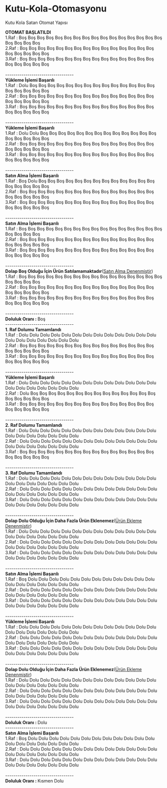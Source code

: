 # Kutu-Kola-Otomasyonu
 Kutu Kola Satan Otomat Yapısı
 
 
<b>OTOMAT BAŞLATILDI</b><br>1.Raf : Boş Boş Boş Boş Boş Boş Boş Boş Boş Boş Boş Boş Boş Boş Boş Boş Boş Boş Boş Boş<br>2.Raf : Boş Boş Boş Boş Boş Boş Boş Boş Boş Boş Boş Boş Boş Boş Boş Boş Boş Boş Boş Boş<br>3.Raf : Boş Boş Boş Boş Boş Boş Boş Boş Boş Boş Boş Boş Boş Boş Boş Boş Boş Boş Boş Boş<br><br>----------------------------------<br><b>Yükleme İşlemi Başarılı</b><br>1.Raf : Dolu Boş Boş Boş Boş Boş Boş Boş Boş Boş Boş Boş Boş Boş Boş Boş Boş Boş Boş Boş<br>2.Raf : Boş Boş Boş Boş Boş Boş Boş Boş Boş Boş Boş Boş Boş Boş Boş Boş Boş Boş Boş Boş<br>3.Raf : Boş Boş Boş Boş Boş Boş Boş Boş Boş Boş Boş Boş Boş Boş Boş Boş Boş Boş Boş Boş<br><br>----------------------------------<br><b>Yükleme İşlemi Başarılı</b><br>1.Raf : Dolu Dolu Boş Boş Boş Boş Boş Boş Boş Boş Boş Boş Boş Boş Boş Boş Boş Boş Boş Boş<br>2.Raf : Boş Boş Boş Boş Boş Boş Boş Boş Boş Boş Boş Boş Boş Boş Boş Boş Boş Boş Boş Boş<br>3.Raf : Boş Boş Boş Boş Boş Boş Boş Boş Boş Boş Boş Boş Boş Boş Boş Boş Boş Boş Boş Boş<br><br>----------------------------------<br><b>Satın Alma İşlemi Başarılı</b><br>1.Raf : Boş Dolu Boş Boş Boş Boş Boş Boş Boş Boş Boş Boş Boş Boş Boş Boş Boş Boş Boş Boş<br>2.Raf : Boş Boş Boş Boş Boş Boş Boş Boş Boş Boş Boş Boş Boş Boş Boş Boş Boş Boş Boş Boş<br>3.Raf : Boş Boş Boş Boş Boş Boş Boş Boş Boş Boş Boş Boş Boş Boş Boş Boş Boş Boş Boş Boş<br><br>----------------------------------<br><b>Satın Alma İşlemi Başarılı</b><br>1.Raf : Boş Boş Boş Boş Boş Boş Boş Boş Boş Boş Boş Boş Boş Boş Boş Boş Boş Boş Boş Boş<br>2.Raf : Boş Boş Boş Boş Boş Boş Boş Boş Boş Boş Boş Boş Boş Boş Boş Boş Boş Boş Boş Boş<br>3.Raf : Boş Boş Boş Boş Boş Boş Boş Boş Boş Boş Boş Boş Boş Boş Boş Boş Boş Boş Boş Boş<br><br>----------------------------------<br><b>Dolap Boş Olduğu İçin Ürün Satılamamaktadır</b>(<u>Satın Alma Denenmiştir</u>)<br>1.Raf : Boş Boş Boş Boş Boş Boş Boş Boş Boş Boş Boş Boş Boş Boş Boş Boş Boş Boş Boş Boş<br>2.Raf : Boş Boş Boş Boş Boş Boş Boş Boş Boş Boş Boş Boş Boş Boş Boş Boş Boş Boş Boş Boş<br>3.Raf : Boş Boş Boş Boş Boş Boş Boş Boş Boş Boş Boş Boş Boş Boş Boş Boş Boş Boş Boş Boş<br><br>----------------------------------<br><b>Doluluk Oranı : </b> Boş<br>----------------------------------<br><b>1. Raf Dolumu Tamamlandı</b><br>1.Raf : Dolu Dolu Dolu Dolu Dolu Dolu Dolu Dolu Dolu Dolu Dolu Dolu Dolu Dolu Dolu Dolu Dolu Dolu Dolu Dolu<br>2.Raf : Boş Boş Boş Boş Boş Boş Boş Boş Boş Boş Boş Boş Boş Boş Boş Boş Boş Boş Boş Boş<br>3.Raf : Boş Boş Boş Boş Boş Boş Boş Boş Boş Boş Boş Boş Boş Boş Boş Boş Boş Boş Boş Boş<br><br>----------------------------------<br><b>Yükleme İşlemi Başarılı</b><br>1.Raf : Dolu Dolu Dolu Dolu Dolu Dolu Dolu Dolu Dolu Dolu Dolu Dolu Dolu Dolu Dolu Dolu Dolu Dolu Dolu Dolu<br>2.Raf : Dolu Boş Boş Boş Boş Boş Boş Boş Boş Boş Boş Boş Boş Boş Boş Boş Boş Boş Boş Boş<br>3.Raf : Boş Boş Boş Boş Boş Boş Boş Boş Boş Boş Boş Boş Boş Boş Boş Boş Boş Boş Boş Boş<br><br>----------------------------------<br><b>2. Raf Dolumu Tamamlandı</b><br>1.Raf : Dolu Dolu Dolu Dolu Dolu Dolu Dolu Dolu Dolu Dolu Dolu Dolu Dolu Dolu Dolu Dolu Dolu Dolu Dolu Dolu<br>2.Raf : Dolu Dolu Dolu Dolu Dolu Dolu Dolu Dolu Dolu Dolu Dolu Dolu Dolu Dolu Dolu Dolu Dolu Dolu Dolu Dolu<br>3.Raf : Boş Boş Boş Boş Boş Boş Boş Boş Boş Boş Boş Boş Boş Boş Boş Boş Boş Boş Boş Boş<br><br>----------------------------------<br><b>3. Raf Dolumu Tamamlandı</b><br>1.Raf : Dolu Dolu Dolu Dolu Dolu Dolu Dolu Dolu Dolu Dolu Dolu Dolu Dolu Dolu Dolu Dolu Dolu Dolu Dolu Dolu<br>2.Raf : Dolu Dolu Dolu Dolu Dolu Dolu Dolu Dolu Dolu Dolu Dolu Dolu Dolu Dolu Dolu Dolu Dolu Dolu Dolu Dolu<br>3.Raf : Dolu Dolu Dolu Dolu Dolu Dolu Dolu Dolu Dolu Dolu Dolu Dolu Dolu Dolu Dolu Dolu Dolu Dolu Dolu Dolu<br><br>----------------------------------<br><b>Dolap Dolu Olduğu İçin Daha Fazla Ürün Eklenemez</b>(<u>Ürün Ekleme Denenmiştir</u>)<br>1.Raf : Dolu Dolu Dolu Dolu Dolu Dolu Dolu Dolu Dolu Dolu Dolu Dolu Dolu Dolu Dolu Dolu Dolu Dolu Dolu Dolu<br>2.Raf : Dolu Dolu Dolu Dolu Dolu Dolu Dolu Dolu Dolu Dolu Dolu Dolu Dolu Dolu Dolu Dolu Dolu Dolu Dolu Dolu<br>3.Raf : Dolu Dolu Dolu Dolu Dolu Dolu Dolu Dolu Dolu Dolu Dolu Dolu Dolu Dolu Dolu Dolu Dolu Dolu Dolu Dolu<br><br>----------------------------------<br><b>Satın Alma İşlemi Başarılı</b><br>1.Raf : Boş Dolu Dolu Dolu Dolu Dolu Dolu Dolu Dolu Dolu Dolu Dolu Dolu Dolu Dolu Dolu Dolu Dolu Dolu Dolu<br>2.Raf : Dolu Dolu Dolu Dolu Dolu Dolu Dolu Dolu Dolu Dolu Dolu Dolu Dolu Dolu Dolu Dolu Dolu Dolu Dolu Dolu<br>3.Raf : Dolu Dolu Dolu Dolu Dolu Dolu Dolu Dolu Dolu Dolu Dolu Dolu Dolu Dolu Dolu Dolu Dolu Dolu Dolu Dolu<br><br>----------------------------------<br><b>Yükleme İşlemi Başarılı</b><br>1.Raf : Dolu Dolu Dolu Dolu Dolu Dolu Dolu Dolu Dolu Dolu Dolu Dolu Dolu Dolu Dolu Dolu Dolu Dolu Dolu Dolu<br>2.Raf : Dolu Dolu Dolu Dolu Dolu Dolu Dolu Dolu Dolu Dolu Dolu Dolu Dolu Dolu Dolu Dolu Dolu Dolu Dolu Dolu<br>3.Raf : Dolu Dolu Dolu Dolu Dolu Dolu Dolu Dolu Dolu Dolu Dolu Dolu Dolu Dolu Dolu Dolu Dolu Dolu Dolu Dolu<br><br>----------------------------------<br><b>Dolap Dolu Olduğu İçin Daha Fazla Ürün Eklenemez</b>(<u>Ürün Ekleme Denenmiştir</u>)<br>1.Raf : Dolu Dolu Dolu Dolu Dolu Dolu Dolu Dolu Dolu Dolu Dolu Dolu Dolu Dolu Dolu Dolu Dolu Dolu Dolu Dolu<br>2.Raf : Dolu Dolu Dolu Dolu Dolu Dolu Dolu Dolu Dolu Dolu Dolu Dolu Dolu Dolu Dolu Dolu Dolu Dolu Dolu Dolu<br>3.Raf : Dolu Dolu Dolu Dolu Dolu Dolu Dolu Dolu Dolu Dolu Dolu Dolu Dolu Dolu Dolu Dolu Dolu Dolu Dolu Dolu<br><br>----------------------------------<br><b>Doluluk Oranı : </b> Dolu<br>----------------------------------<br><b>Satın Alma İşlemi Başarılı</b><br>1.Raf : Boş Dolu Dolu Dolu Dolu Dolu Dolu Dolu Dolu Dolu Dolu Dolu Dolu Dolu Dolu Dolu Dolu Dolu Dolu Dolu<br>2.Raf : Dolu Dolu Dolu Dolu Dolu Dolu Dolu Dolu Dolu Dolu Dolu Dolu Dolu Dolu Dolu Dolu Dolu Dolu Dolu Dolu<br>3.Raf : Dolu Dolu Dolu Dolu Dolu Dolu Dolu Dolu Dolu Dolu Dolu Dolu Dolu Dolu Dolu Dolu Dolu Dolu Dolu Dolu<br><br>----------------------------------<br><b>Doluluk Oranı : </b>Kısmen Dolu
